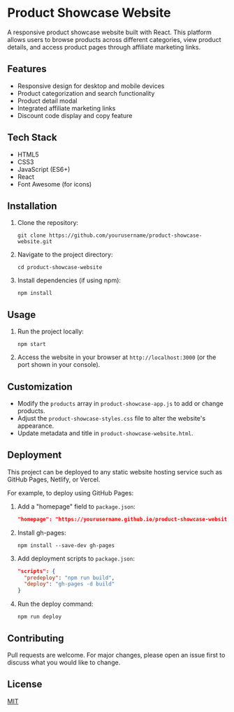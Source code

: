 # Product Showcase Website

A responsive product showcase website built with React. This platform allows users to browse products across different categories, view product details, and access product pages through affiliate marketing links.

## Features

- Responsive design for desktop and mobile devices
- Product categorization and search functionality
- Product detail modal
- Integrated affiliate marketing links
- Discount code display and copy feature

## Tech Stack

- HTML5
- CSS3
- JavaScript (ES6+)
- React
- Font Awesome (for icons)

## Installation

1. Clone the repository:
   ```
   git clone https://github.com/yourusername/product-showcase-website.git
   ```

2. Navigate to the project directory:
   ```
   cd product-showcase-website
   ```

3. Install dependencies (if using npm):
   ```
   npm install
   ```

## Usage

1. Run the project locally:
   ```
   npm start
   ```

2. Access the website in your browser at `http://localhost:3000` (or the port shown in your console).

## Customization

- Modify the `products` array in `product-showcase-app.js` to add or change products.
- Adjust the `product-showcase-styles.css` file to alter the website's appearance.
- Update metadata and title in `product-showcase-website.html`.

## Deployment

This project can be deployed to any static website hosting service such as GitHub Pages, Netlify, or Vercel.

For example, to deploy using GitHub Pages:

1. Add a "homepage" field to `package.json`:
   ```json
   "homepage": "https://yourusername.github.io/product-showcase-website"
   ```

2. Install gh-pages:
   ```
   npm install --save-dev gh-pages
   ```

3. Add deployment scripts to `package.json`:
   ```json
   "scripts": {
     "predeploy": "npm run build",
     "deploy": "gh-pages -d build"
   }
   ```

4. Run the deploy command:
   ```
   npm run deploy
   ```

## Contributing

Pull requests are welcome. For major changes, please open an issue first to discuss what you would like to change.

## License

[MIT](https://choosealicense.com/licenses/mit/)
